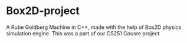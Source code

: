 # Box2D-project
A Rube Goldberg Machine in C++, made with the help of Box2D physics simulation engine.
This was a part of our CS251 Cousre project
